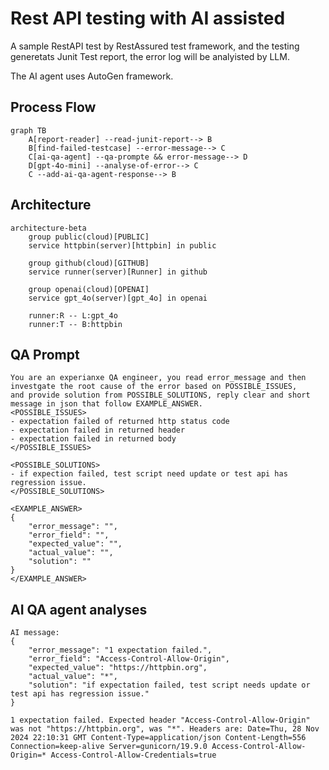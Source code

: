 # Rest API testing with AI assisted
A sample RestAPI test by RestAssured test framework, and the testing generetats Junit Test report, the error log will be analyisted by LLM.

The AI agent uses AutoGen framework.

## Process Flow
```mermaid
graph TB
    A[report-reader] --read-junit-report--> B
    B[find-failed-testcase] --error-message--> C
    C[ai-qa-agent] --qa-prompte && error-message--> D
    D[gpt-4o-mini] --analyse-of-error--> C
    C --add-ai-qa-agent-response--> B
```

## Architecture
```mermaid
architecture-beta
    group public(cloud)[PUBLIC]
    service httpbin(server)[httpbin] in public

    group github(cloud)[GITHUB]
    service runner(server)[Runner] in github

    group openai(cloud)[OPENAI]
    service gpt_4o(server)[gpt_4o] in openai

    runner:R -- L:gpt_4o
    runner:T -- B:httpbin
```

## QA Prompt
```
You are an experianxe QA engineer, you read error_message and then investgate the root cause of the error based on POSSIBLE_ISSUES, 
and provide solution from POSSIBLE_SOLUTIONS, reply clear and short message in json that follow EXAMPLE_ANSWER.
<POSSIBLE_ISSUES>
- expectation failed of returned http status code
- expectation failed in returned header
- expectation failed in returned body
</POSSIBLE_ISSUES>

<POSSIBLE_SOLUTIONS>
- if expection failed, test script need update or test api has regression issue.
</POSSIBLE_SOLUTIONS>

<EXAMPLE_ANSWER>
{
    "error_message": "",
    "error_field": "",
    "expected_value": "",
    "actual_value": "",
    "solution": ""
}
</EXAMPLE_ANSWER>
```

## AI QA agent analyses
```
AI message: 
{
    "error_message": "1 expectation failed.",
    "error_field": "Access-Control-Allow-Origin",
    "expected_value": "https://httpbin.org",
    "actual_value": "*",
    "solution": "if expectation failed, test script needs update or test api has regression issue."
} 

1 expectation failed. Expected header "Access-Control-Allow-Origin" was not "https://httpbin.org", was "*". Headers are: Date=Thu, 28 Nov 2024 22:10:31 GMT Content-Type=application/json Content-Length=556 Connection=keep-alive Server=gunicorn/19.9.0 Access-Control-Allow-Origin=* Access-Control-Allow-Credentials=true
```
